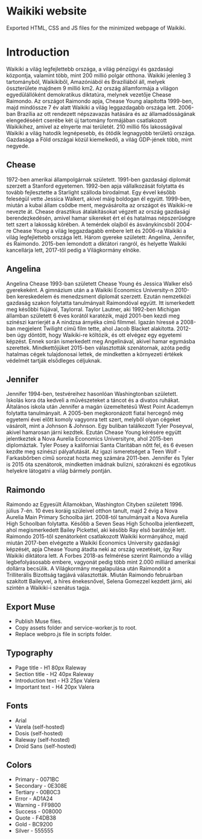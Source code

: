 # Waikiki website
Exported HTML, CSS and JS files for the minimized webpage of Waikiki.

# Introduction
Waikiki a világ legfejlettebb országa, a világ pénzügyi és gazdasági központja, valamint több, mint 200 millió polgár otthona. Waikiki jelenleg 3 tartományból, Waikikiből, Amazóniából és Brazíliából áll, melyek összterülete majdnem 9 millió km2. Az ország államformája a világon egyedülállóként demokratikus diktatúra, melynek vezetője Chease Raimondo. Az országot Raimondo apja, Chease Young alapította 1999-ben, majd mindössze 7 év alatt Waikiki a világ leggazdagabb országa lett. 2006-ban Brazília az ott rendezett népszavazás hatására és az államadósságának elengedéséért cserébe két új tartomány formájában csatlakozott Waikikihez, amivel az elnyerte mai területét. 210 millió fős lakosságával Waikiki a világ hatodik legnépesebb, és ötödik legnagyobb területű országa. Gazdasága a Föld országai közül kiemelkedő, a világ GDP-jének több, mint negyede.

## Chease
1972-ben amerikai állampolgárnak született. 1991-ben gazdasági diplomát szerzett a Stanford egyetemen. 1992-ben apja vállalkozását folytatta és tovább fejlesztette a Starlight szálloda birodalmat. Egy évvel később feleségül vette Jessica Walkert, akivel máig boldogan él együtt. 1999-ben, miután a kubai állam csődbe ment, megvásárolta az országot és Waikiki-re nevezte át. Chease drasztikus átalakításokat végzett az ország gazdasági berendezkedésén, amivel hamar sikereket ért el és hatalmas népszerűségre tett szert a lakosság körében. A temérdek olajból és ásványkincsből 2004-re Chease Young a világ leggazdagabb embere lett és 2006-ra Waikiki a világ legfejlettebb országa lett. Három gyereke született: Angelina, Jennifer, és Raimondo. 2015-ben lemondott a diktátori rangról, és helyette Waikiki kancellárja lett, 2017-től pedig a Világkormány elnöke.

## Angelina
Angelina Chease 1993-ban született Chease Young és Jessica Walker első gyerekeként. A gimnázium után a a Waikiki Economics University-n 2010-ben kereskedelem és menedzsment diplomát szerzett. Ezután nemzetközi gazdaság szakon folytatta tanulmányait Raimondóval együtt. Itt ismerkedett meg későbbi fiújával, Taylorral. Taylor Lautner, aki 1992-ben Michigan államban született 6 éves korától karatézik, majd 2001-ben kezdi meg színészi karrierjét a A nindzsa árnyéka című filmmel. Igazán híressé a 2008-ban megjelent Twilight című film tette, ahol Jacob Blacket alakította. 2012-ben úgy döntött, hogy Waikiki-re költözik, és ott elvégez egy egyetemi képzést. Ennek során ismerkedett meg Angelinával, akivel hamar egymásba szerettek. Mindkettőjüket 2015-ben választották szenátornak, azóta pedig hatalmas cégek tulajdonosai lettek, de mindketten a környezeti értékek védelmét tartják elsődleges céljuknak.

## Jennifer
Jennifer 1994-ben, testvéreihez hasonlóan Washingtonban született. Iskolás kora óta kedveli a művészeteket a táncot és a divatos ruhákat. Általános iskola után Jennifer a magán üzemeltetésű West Point Academyn folytatta tanulmányait. A 2005-ben megkoronázott fiatal hercegnő még egyetemi évei előtt komoly vagyonra tett szert, melyből olyan cégeket vásárolt, mint a Johnson & Johnson. Egy buliban találkozott Tyler Poseyval, akivel hamarosan járni kezdtek. Ezután Chease Young kérésére együtt jelentkeztek a Nova Aurelia Economics Universityre, ahol 2015-ben diplomáztak. Tyler Posey a kaliforniai Santa Claritában nőtt fel, és 6 évesen kezdte meg színészi pályafutását. Az igazi ismeretséget a Teen Wolf - Farkasbőrben című sorozat hozta meg számára 2011-ben. Jennifer és Tyler is 2015 óta szenátorok, mindketten imádnak bulizni, szórakozni és egzotikus helyekre látogatni a világ bármely pontján.

## Raimondo
Raimondo az Egyesült Államokban, Washington Cityben született 1996. július 7-én. 10 éves koráig szüleivel otthon tanult, majd 2 évig a Nova Aurelia Main Primary Schoolba járt. 2008-tól tanulmányait a Nova Aurelia High Schoolban folytatta. Később a Seven Seas High Schoolba jelentkezett, ahol megismerkedett Bailey Pickettel, aki később Ray első barátnője lett. Raimondo 2015-től szenátorként csatlakozott Waikiki kormányához, majd miután 2017-ben elvégezte a Waikiki Economics University gazdasági képzését, apja Chease Young átadta neki az ország vezetését, így Ray Waikiki diktátora lett. A Forbes 2018-as felmérése szerint Raimondo a világ legbefolyásosabb embere, vagyonát pedig több mint 2.000 milliárd amerikai dollárra becsülik. A Világkormány megalapulása után Raimondót a Trilliterális Bizottság tagjává választották. Miután Raimondo februárban szakított Baileyvel, a híres énekesnővel, Selena Gomezzel kezdett járni, aki szintén a Waikiki-i szenátus tagja.

## Export Muse
* Publish Muse files.
* Copy assets folder and service-worker.js to root.
* Replace webpro.js file in scripts folder.

## Typography
* Page title - H1 80px Raleway
* Section title - H2 40px Raleway
* Introduction text - H3 25px Valera 
* Important text - H4 20px Valera

## Fonts
* Arial
* Varela (self-hosted)
* Dosis (self-hosted)
* Raleway (self-hosted)
* Droid Sans (self-hosted)

## Colors
* Primary - 0071BC
* Secondary - 0E308E
* Tertiary - 00B0C3
* Error - AD1A24
* Warning - FF9800
* Success - 008000
* Quote - F4DB38
* Gold - BC9200
* Silver - 555555

